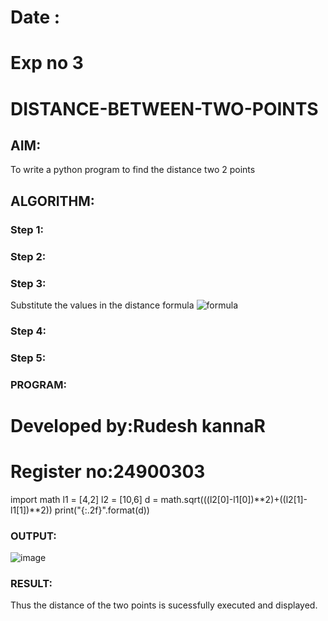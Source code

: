 # Date :
# Exp no 3
# DISTANCE-BETWEEN-TWO-POINTS

## AIM:
To write a python program to find the distance two 2 points
## ALGORITHM:
### Step 1: 
### Step 2: 
### Step 3: 
Substitute the values in the distance formula  ![formula](/formula.JPG)
### Step 4: 
### Step 5: 
### PROGRAM:
  # Developed by:Rudesh kannaR 
# Register no:24900303
import math 
l1 = [4,2]
l2 = [10,6]
d = math.sqrt(((l2[0]-l1[0])**2)+((l2[1]-l1[1])**2))
print("{:.2f}".format(d))


### OUTPUT:

![image](https://github.com/user-attachments/assets/bc307b1a-380c-40ef-ba72-43846df09c43)

### RESULT:
Thus the distance of the two points is sucessfully executed and displayed.
